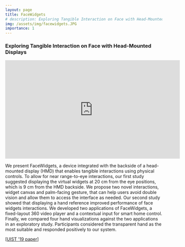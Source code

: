 ```yaml
---
layout: page
title: FaceWidgets
# description: Exploring Tangible Interaction on Face with Head-Mounted Displays
img: /assets/img/facewidgets.JPG
importance: 1
---
```

<h3><b>Exploring Tangible Interaction on Face with Head-Mounted Displays</b></h3>

<iframe width="560" height="315" src="https://www.youtube.com/embed/e_Bty05zuAc" frameborder="0" allow="accelerometer; autoplay; encrypted-media; gyroscope; picture-in-picture" allowfullscreen></iframe>

<br>
<p>
We present FaceWidgets, a device integrated with the backside of a head-mounted display (HMD) that enables tangible interactions using physical controls. To allow for near range-to-eye interactions, our first study suggested displaying the virtual widgets at 20 cm from the eye positions, which is 9 cm from the HMD backside. We propose two novel interactions, widget canvas and palm-facing gesture, that can help users avoid double vision and allow them to access the interface as needed. Our second study showed that displaying a hand reference improved performance of face widgets interactions. We developed two applications of FaceWidgets, a fixed-layout 360 video player and a contextual input for smart home control. Finally, we compared four hand visualizations against the two applications in an exploratory study. Participants considered the transparent hand as the most suitable and responded positively to our system.
<!-- We present FaceWidgets, a novel HMD that integrates physical controls with a lift extender on the backside allowing for the direct manipulation for the VR interaction. Two novel interaction designs, widget canvas and palm-facing gesture, can streamline the back-of-device tangible interaction for HMD. Finally, we conducted three studies that suggest the depth necessary to visualize virtual widgets, the necessity of hand visualization during face widgets interactions, and user preference of hand representations.  -->
</p>
[<a href="https://dl.acm.org/citation.cfm?doid=3332165.3347946">UIST '19 paper</a>]